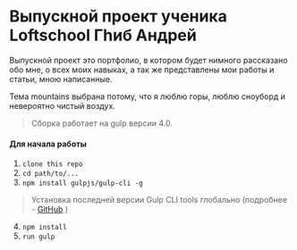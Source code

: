 # Выпускной проект ученика Loftschool Гhиб Андрей

 Выпускной проект это портфолио, в котором будет нимного рассказано обо мне, о всех моих навыках, а так же представлены мои работы и статьи, мною написанные.
 
 Тема mountains выбрана потому, что я люблю горы, люблю сноуборд и невероятно чистый воздух.
  
  

> Сборка работает на gulp версии 4.0. 

#### Для начала работы

1. ```clone this repo```
2. ```cd path/to/...```
3. ```npm install gulpjs/gulp-cli -g```  
> Установка последней версии Gulp CLI tools глобально (подробнее - [GitHub](https://github.com/gulpjs/gulp/blob/4.0/docs/getting-started.md) )

4. ```npm install```
6. ```run gulp``` 

